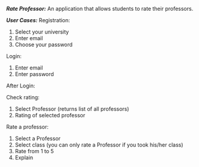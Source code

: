 

***Rate Professor:***
An application that allows students to rate their professors.

***User Cases:***
Registration:
  1. Select your university
  2. Enter email
  3. Choose your password

Login:
  1. Enter email
  2. Enter password

After Login:

Check rating:
  1. Select Professor (returns list of all professors)
  2. Rating of selected professor

Rate a professor:
  1. Select a Professor
  2. Select class (you can only rate a Professor if you took his/her class)
  3. Rate from 1 to 5
  4. Explain
